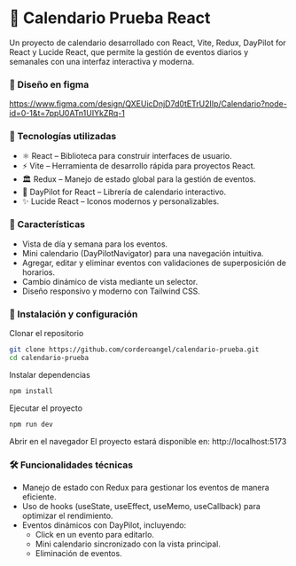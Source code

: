 # 📅 Calendario Prueba React

Un proyecto de calendario desarrollado con React, Vite, Redux, DayPilot for React y Lucide React, que permite la gestión de eventos diarios y semanales con una interfaz interactiva y moderna.

### 🚀 Diseño en figma

https://www.figma.com/design/QXEUicDnjD7d0tETrU2IIp/Calendario?node-id=0-1&t=7ppU0ATn1UIYkZRq-1

### 🚀 Tecnologías utilizadas

-   ⚛ React – Biblioteca para construir interfaces de usuario.
-   ⚡ Vite – Herramienta de desarrollo rápida para proyectos React.
-   🏛 Redux – Manejo de estado global para la gestión de eventos.
-   📅 DayPilot for React – Librería de calendario interactivo.
-   ✨ Lucide React – Iconos modernos y personalizables.

### 📌 Características

-   Vista de día y semana para los eventos.
-   Mini calendario (DayPilotNavigator) para una navegación intuitiva.
-   Agregar, editar y eliminar eventos con validaciones de superposición de horarios.
-   Cambio dinámico de vista mediante un selector.
-   Diseño responsivo y moderno con Tailwind CSS.

### 🔧 Instalación y configuración

Clonar el repositorio

```sh
git clone https://github.com/corderoangel/calendario-prueba.git
cd calendario-prueba
```

Instalar dependencias

```sh
npm install
```

Ejecutar el proyecto

```sh
npm run dev
```

Abrir en el navegador
El proyecto estará disponible en: http://localhost:5173

### 🛠 Funcionalidades técnicas

-   Manejo de estado con Redux para gestionar los eventos de manera eficiente.
-   Uso de hooks (useState, useEffect, useMemo, useCallback) para optimizar el rendimiento.
-   Eventos dinámicos con DayPilot, incluyendo:
    -   Click en un evento para editarlo.
    -   Mini calendario sincronizado con la vista principal.
    -   Eliminación de eventos.
